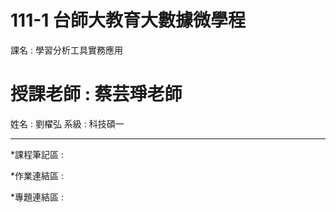 # 111-1 台師大教育大數據微學程
<p>課名 : 學習分析工具實務應用</p>
<h1>授課老師 : 蔡芸琤老師</h1>

姓名 : 劉櫂弘
系級 : 科技碩一

-------

*課程筆記區 :

*作業連結區 :

*專題連結區 :

